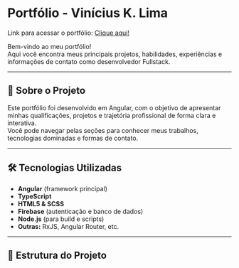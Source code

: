 # Portfólio - Vinícius K. Lima

Link para acessar o portfólio: <a href="viniciusklima-dev.vercel.app">Clique aqui!</a>

Bem-vindo ao meu portfólio!  
Aqui você encontra meus principais projetos, habilidades, experiências e informações de contato como desenvolvedor Fullstack.

---

## 🚀 Sobre o Projeto

Este portfólio foi desenvolvido em Angular, com o objetivo de apresentar minhas qualificações, projetos e trajetória profissional de forma clara e interativa.  
Você pode navegar pelas seções para conhecer meus trabalhos, tecnologias dominadas e formas de contato.

---

## 🛠️ Tecnologias Utilizadas

- **Angular** (framework principal)
- **TypeScript**
- **HTML5 & SCSS**
- **Firebase** (autenticação e banco de dados)
- **Node.js** (para build e scripts)
- **Outras:** RxJS, Angular Router, etc.

---

## 📁 Estrutura do Projeto
